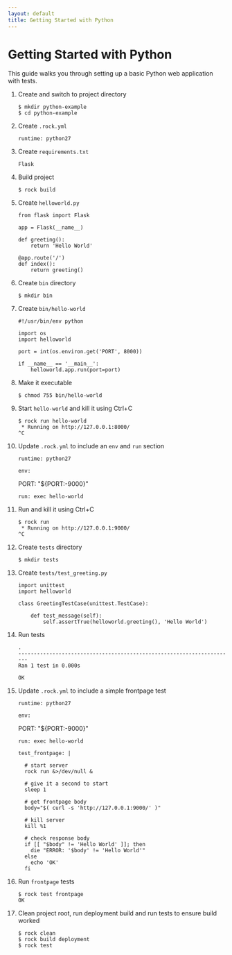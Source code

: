 ```yaml
---
layout: default
title: Getting Started with Python
---
```


# Getting Started with Python

This guide walks you through setting up a basic Python web application with
tests.

 1. Create and switch to project directory

        $ mkdir python-example
        $ cd python-example

 1. Create `.rock.yml`

        runtime: python27

 1. Create `requirements.txt`

        Flask

 1. Build project

        $ rock build

 1. Create `helloworld.py`

        from flask import Flask

        app = Flask(__name__)

        def greeting():
            return 'Hello World'

        @app.route('/')
        def index():
            return greeting()

 1. Create `bin` directory

        $ mkdir bin

 1. Create `bin/hello-world`

        #!/usr/bin/env python

        import os
        import helloworld

        port = int(os.environ.get('PORT', 8000))

        if __name__ == '__main__':
            helloworld.app.run(port=port)

 1. Make it executable

        $ chmod 755 bin/hello-world

 1. Start `hello-world` and kill it using Ctrl+C

        $ rock run hello-world
         * Running on http://127.0.0.1:8000/
        ^C

 1. Update `.rock.yml` to include an `env` and `run` section

        runtime: python27

        env:
	  PORT: "${PORT:-9000}"

        run: exec hello-world

 1. Run and kill it using Ctrl+C

        $ rock run
         * Running on http://127.0.0.1:9000/
        ^C

 1. Create `tests` directory

        $ mkdir tests

 1. Create `tests/test_greeting.py`

        import unittest
        import helloworld

        class GreetingTestCase(unittest.TestCase):

            def test_message(self):
                self.assertTrue(helloworld.greeting(), 'Hello World')

 1. Run tests

        .
        ----------------------------------------------------------------------
        Ran 1 test in 0.000s

        OK

 1. Update `.rock.yml` to include a simple frontpage test

        runtime: python27

        env:
	  PORT: "${PORT:-9000}"

        run: exec hello-world

        test_frontpage: |

          # start server
          rock run &>/dev/null &

          # give it a second to start
          sleep 1

          # get frontpage body
          body="$( curl -s 'http://127.0.0.1:9000/' )"

          # kill server
          kill %1

          # check response body
          if [[ "$body" != 'Hello World' ]]; then
            die "ERROR: '$body' != 'Hello World'"
          else
            echo 'OK'
          fi

 1. Run `frontpage` tests

        $ rock test frontpage
        OK

 1. Clean project root, run deployment build and run tests to ensure build worked

        $ rock clean
        $ rock build deployment
        $ rock test
